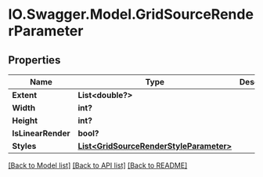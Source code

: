 # IO.Swagger.Model.GridSourceRenderParameter
## Properties

Name | Type | Description | Notes
------------ | ------------- | ------------- | -------------
**Extent** | **List&lt;double?&gt;** |  | [optional] 
**Width** | **int?** |  | [optional] 
**Height** | **int?** |  | [optional] 
**IsLinearRender** | **bool?** |  | [optional] 
**Styles** | [**List&lt;GridSourceRenderStyleParameter&gt;**](GridSourceRenderStyleParameter.md) |  | [optional] 

[[Back to Model list]](../README.md#documentation-for-models) [[Back to API list]](../README.md#documentation-for-api-endpoints) [[Back to README]](../README.md)

